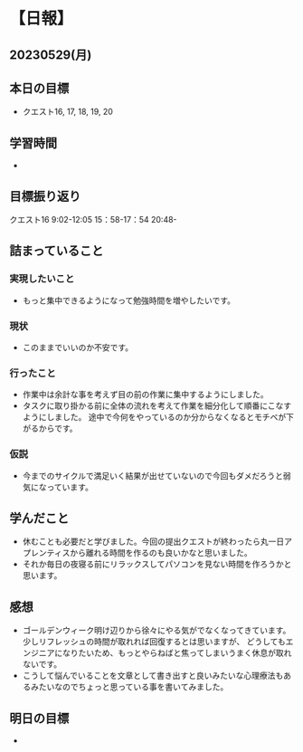 # 【日報】
## 20230529(月)
## 本日の目標
- クエスト16, 17, 18, 19, 20

## 学習時間
- 

## 目標振り返り
クエスト16 9:02-12:05 15：58-17：54 20:48-

## 詰まっていること
### 実現したいこと 
- もっと集中できるようになって勉強時間を増やしたいです。
### 現状
- このままでいいのか不安です。
### 行ったこと 
- 作業中は余計な事を考えず目の前の作業に集中するようにしました。
- タスクに取り掛かる前に全体の流れを考えて作業を細分化して順番にこなすようにしました。
途中で今何をやっているのか分からなくなるとモチベが下がるからです。
### 仮説
- 今までのサイクルで満足いく結果が出せていないので今回もダメだろうと弱気になっています。

## 学んだこと
- 休むことも必要だと学びました。今回の提出クエストが終わったら丸一日アプレンティスから離れる時間を作るのも良いかなと思いました。
- それか毎日の夜寝る前にリラックスしてパソコンを見ない時間を作ろうかと思います。

## 感想
- ゴールデンウィーク明け辺りから徐々にやる気がでなくなってきています。
少しリフレッシュの時間が取れれば回復するとは思いますが、
どうしてもエンジニアになりたいため、もっとやらねばと焦ってしまいうまく休息が取れないです。
- こうして悩んでいることを文章として書き出すと良いみたいな心理療法もあるみたいなのでちょっと思っている事を書いてみました。

## 明日の目標
- 


